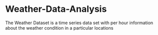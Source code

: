# Weather-Data-Analysis
The Weather Dataset is a time series data set with per hour information about the weather condition in a particular locations  
